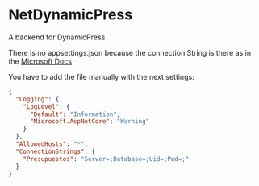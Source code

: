 # NetDynamicPress
A backend for DynamicPress

There is no appsettings.json because the connection String is there as in the [Microsoft Docs](https://learn.microsoft.com/en-us/ef/core/miscellaneous/connection-strings)

You have to add the file manually with the next settings:
```json
{
  "Logging": {
    "LogLevel": {
      "Default": "Information",
      "Microsoft.AspNetCore": "Warning"
    }
  },
  "AllowedHosts": "*",
  "ConnectionStrings": {
    "Presupuestos": "Server=;Database=;Uid=;Pwd=;"
  }
}
```